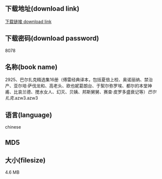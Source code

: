 ## 下载地址(download link)
[下载链接 download link](https://voluble-croquembouche-d321dc.netlify.app/?s=2925%E3%80%81%E5%B7%B4%E5%B0%94%E6%89%8E%E5%85%8B%E7%B2%BE%E9%80%89%E9%9B%8616%E5%86%8C%EF%BC%88%E5%82%85%E9%9B%B7%E7%BB%8F%E5%85%B8%E8%AF%91%E6%9C%AC%EF%BC%8C%E5%8C%85%E6%8B%AC%E5%A4%8F%E5%80%8D%E4%B8%8A%E6%A0%A1%E3%80%81%E5%A5%A5%E8%AF%BA%E4%B8%BD%E7%BA%B3%E3%80%81%E7%A6%81%E6%B2%BB%E4%BA%A7%E3%80%81%E4%BA%9A%E5%B0%94%E5%9F%B9%C2%B7%E8%90%A8%E4%BC%90%E9%BE%99%E5%92%8C%E3%80%81%E9%AB%98%E8%80%81%E5%A4%B4%E3%80%81%E6%AC%A7%E4%B9%9F%E5%A6%AE%E8%91%9B%E6%9C%97%E5%8F%B0%E3%80%81%E4%BA%8E%E7%B5%AE%E5%B0%94%E5%BC%A5%E7%BD%97%E5%9F%83%E3%80%81%E9%83%BD%E5%B0%94%E7%9A%84%E6%9C%AC%E5%A0%82%E7%A5%9E%E7%94%AB%E3%80%81%E6%AF%94%E5%93%80%E5%85%B0%E5%BE%B7%E3%80%81%E6%90%85%E6%B0%B4%E5%A5%B3%E4%BA%BA%E3%80%81%E5%B9%BB%E7%81%AD%E3%80%81%E8%B4%9D%E5%A7%A8%E3%80%81%E9%82%A6%E6%96%AF%E8%88%85%E8%88%85%E3%80%81%E8%B5%9B%E6%9F%A5%C2%B7%E7%9A%AE%E7%BD%97%E5%A4%9A%E7%9B%9B%E8%A1%B0%E8%AE%B0%E7%AD%89%EF%BC%89_%E5%B7%B4%E5%B0%94%E6%89%8E%E5%85%8B_.azw3)

## 下载密码(download password)
8078

## 名称(book name)
2925、巴尔扎克精选集16册（傅雷经典译本，包括夏倍上校、奥诺丽纳、禁治产、亚尔培·萨伐龙和、高老头、欧也妮葛朗台、于絮尔弥罗埃、都尔的本堂神甫、比哀兰德、搅水女人、幻灭、贝姨、邦斯舅舅、赛查·皮罗多盛衰记等）_巴尔扎克_.azw3.azw3

## 语言(language)
chinese

## MD5


## 大小(filesize)
4.6 MB
